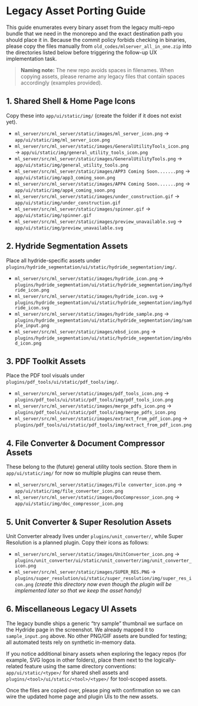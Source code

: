 # Legacy Asset Porting Guide

This guide enumerates every binary asset from the legacy multi-repo bundle that we need in the monorepo and the exact destination path you should place it in. Because the commit policy forbids checking in binaries, please copy the files manually from `old_codes/mlserver_all_in_one.zip` into the directories listed below before triggering the follow-up UX implementation task.

> **Naming note:** The new repo avoids spaces in filenames. When copying assets, please rename any legacy files that contain spaces accordingly (examples provided).

## 1. Shared Shell & Home Page Icons
Copy these into `app/ui/static/img/` (create the folder if it does not exist yet).

- `ml_server/src/ml_server/static/images/ml_server_icon.png` → `app/ui/static/img/ml_server_icon.png`
- `ml_server/src/ml_server/static/images/GeneralUtilityTools_icon.png` → `app/ui/static/img/general_utility_tools_icon.png`
- `ml_server/src/ml_server/static/images/GeneralUtilityTools.png` → `app/ui/static/img/general_utility_tools.png`
- `ml_server/src/ml_server/static/images/APP3 Coming Soon.......png` → `app/ui/static/img/app3_coming_soon.png`
- `ml_server/src/ml_server/static/images/APP4 Coming Soon.......png` → `app/ui/static/img/app4_coming_soon.png`
- `ml_server/src/ml_server/static/images/under_construction.gif` → `app/ui/static/img/under_construction.gif`
- `ml_server/src/ml_server/static/images/spinner.gif` → `app/ui/static/img/spinner.gif`
- `ml_server/src/ml_server/static/images/preview_unavailable.svg` → `app/ui/static/img/preview_unavailable.svg`

## 2. Hydride Segmentation Assets
Place all hydride-specific assets under `plugins/hydride_segmentation/ui/static/hydride_segmentation/img/`.

- `ml_server/src/ml_server/static/images/hydride_icon.png` → `plugins/hydride_segmentation/ui/static/hydride_segmentation/img/hydride_icon.png`
- `ml_server/src/ml_server/static/images/hydride_icon.svg` → `plugins/hydride_segmentation/ui/static/hydride_segmentation/img/hydride_icon.svg`
- `ml_server/src/ml_server/static/images/hydride_sample.png` → `plugins/hydride_segmentation/ui/static/hydride_segmentation/img/sample_input.png`
- `ml_server/src/ml_server/static/images/ebsd_icon.png` → `plugins/hydride_segmentation/ui/static/hydride_segmentation/img/ebsd_icon.png`

## 3. PDF Toolkit Assets
Place the PDF tool visuals under `plugins/pdf_tools/ui/static/pdf_tools/img/`.

- `ml_server/src/ml_server/static/images/pdf_tools_icon.png` → `plugins/pdf_tools/ui/static/pdf_tools/img/pdf_tools_icon.png`
- `ml_server/src/ml_server/static/images/merge_pdfs_icon.png` → `plugins/pdf_tools/ui/static/pdf_tools/img/merge_pdfs_icon.png`
- `ml_server/src/ml_server/static/images/extract_from_pdf_icon.png` → `plugins/pdf_tools/ui/static/pdf_tools/img/extract_from_pdf_icon.png`

## 4. File Converter & Document Compressor Assets
These belong to the (future) general utility tools section. Store them in `app/ui/static/img/` for now so multiple plugins can reuse them.

- `ml_server/src/ml_server/static/images/File converter_icon.png` → `app/ui/static/img/file_converter_icon.png`
- `ml_server/src/ml_server/static/images/DocCompressor_icon.png` → `app/ui/static/img/doc_compressor_icon.png`

## 5. Unit Converter & Super Resolution Assets
Unit Converter already lives under `plugins/unit_converter/`, while Super Resolution is a planned plugin. Copy their icons as follows:

- `ml_server/src/ml_server/static/images/UnitConverter_icon.png` → `plugins/unit_converter/ui/static/unit_converter/img/unit_converter_icon.png`
- `ml_server/src/ml_server/static/images/SUPER_RES.PNG` → `plugins/super_resolution/ui/static/super_resolution/img/super_res_icon.png` *(create this directory now even though the plugin will be implemented later so that we keep the asset handy)*

## 6. Miscellaneous Legacy UI Assets
The legacy bundle ships a generic “try sample” thumbnail we surface on the Hydride page in the screenshot. We already mapped it to `sample_input.png` above. No other PNG/GIF assets are bundled for testing; all automated tests rely on synthetic in-memory data.

If you notice additional binary assets when exploring the legacy repos (for example, SVG logos in other folders), place them next to the logically-related feature using the same directory conventions: `app/ui/static/<type>/` for shared shell assets and `plugins/<tool>/ui/static/<tool>/<type>/` for tool-scoped assets.

Once the files are copied over, please ping with confirmation so we can wire the updated home page and plugin UIs to the new assets.
